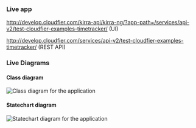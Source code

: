 ### Live app

http://develop.cloudfier.com/kirra-api/kirra-ng/?app-path=/services/api-v2/test-cloudfier-examples-timetracker/ (UI)

http://develop.cloudfier.com/services/api-v2/test-cloudfier-examples-timetracker/ (REST API)


### Live Diagrams

#### Class diagram

![Class diagram for the application](https://develop.cloudfier.com/services/diagram/test-cloudfier-examples-timetracker/package/timetracker.uml?showClassifierCompartments=Always&showStaticFeatures=true&showClasses=true&showAssociationEndName=false&showAttributes=true&showOperations=true&showComments=true&showParameters=true&showAssociationEndMultiplicity=false&showMinimumVisibility=Protected&showFeatureVisibility=true&showParameterNames=false&showDerivedElements=false&showAssociationName=true)

#### Statechart diagram

![Statechart diagram for the application](https://develop.cloudfier.com/services/diagram/test-cloudfier-examples-timetracker/package/timetracker.uml?showStateMachines=true)
